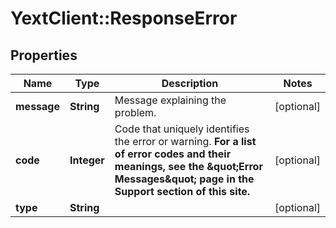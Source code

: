 # YextClient::ResponseError

## Properties
Name | Type | Description | Notes
------------ | ------------- | ------------- | -------------
**message** | **String** | Message explaining the problem. | [optional] 
**code** | **Integer** | Code that uniquely identifies the error or warning.  **For a list of error codes and their meanings, see the \&quot;Error Messages\&quot; page in the Support section of this site.**  | [optional] 
**type** | **String** |  | [optional] 


